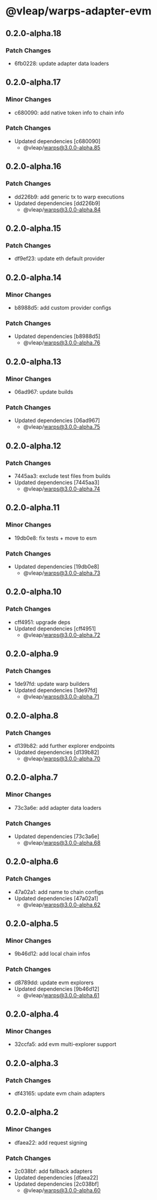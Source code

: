 # @vleap/warps-adapter-evm

## 0.2.0-alpha.18

### Patch Changes

- 6fb0228: update adapter data loaders

## 0.2.0-alpha.17

### Minor Changes

- c680090: add native token info to chain info

### Patch Changes

- Updated dependencies [c680090]
  - @vleap/warps@3.0.0-alpha.85

## 0.2.0-alpha.16

### Patch Changes

- dd226b9: add generic tx to warp executions
- Updated dependencies [dd226b9]
  - @vleap/warps@3.0.0-alpha.84

## 0.2.0-alpha.15

### Patch Changes

- df9ef23: update eth default provider

## 0.2.0-alpha.14

### Minor Changes

- b8988d5: add custom provider configs

### Patch Changes

- Updated dependencies [b8988d5]
  - @vleap/warps@3.0.0-alpha.76

## 0.2.0-alpha.13

### Minor Changes

- 06ad967: update builds

### Patch Changes

- Updated dependencies [06ad967]
  - @vleap/warps@3.0.0-alpha.75

## 0.2.0-alpha.12

### Patch Changes

- 7445aa3: exclude test files from builds
- Updated dependencies [7445aa3]
  - @vleap/warps@3.0.0-alpha.74

## 0.2.0-alpha.11

### Minor Changes

- 19db0e8: fix tests + move to esm

### Patch Changes

- Updated dependencies [19db0e8]
  - @vleap/warps@3.0.0-alpha.73

## 0.2.0-alpha.10

### Patch Changes

- cff4951: upgrade deps
- Updated dependencies [cff4951]
  - @vleap/warps@3.0.0-alpha.72

## 0.2.0-alpha.9

### Patch Changes

- 1de97fd: update warp builders
- Updated dependencies [1de97fd]
  - @vleap/warps@3.0.0-alpha.71

## 0.2.0-alpha.8

### Patch Changes

- d139b82: add further explorer endpoints
- Updated dependencies [d139b82]
  - @vleap/warps@3.0.0-alpha.70

## 0.2.0-alpha.7

### Minor Changes

- 73c3a6e: add adapter data loaders

### Patch Changes

- Updated dependencies [73c3a6e]
  - @vleap/warps@3.0.0-alpha.68

## 0.2.0-alpha.6

### Patch Changes

- 47a02a1: add name to chain configs
- Updated dependencies [47a02a1]
  - @vleap/warps@3.0.0-alpha.62

## 0.2.0-alpha.5

### Minor Changes

- 9b46d12: add local chain infos

### Patch Changes

- d8789dd: update evm explorers
- Updated dependencies [9b46d12]
  - @vleap/warps@3.0.0-alpha.61

## 0.2.0-alpha.4

### Minor Changes

- 32ccfa5: add evm multi-explorer support

## 0.2.0-alpha.3

### Patch Changes

- df43165: update evm chain adapters

## 0.2.0-alpha.2

### Minor Changes

- dfaea22: add request signing

### Patch Changes

- 2c038bf: add fallback adapters
- Updated dependencies [dfaea22]
- Updated dependencies [2c038bf]
  - @vleap/warps@3.0.0-alpha.60
